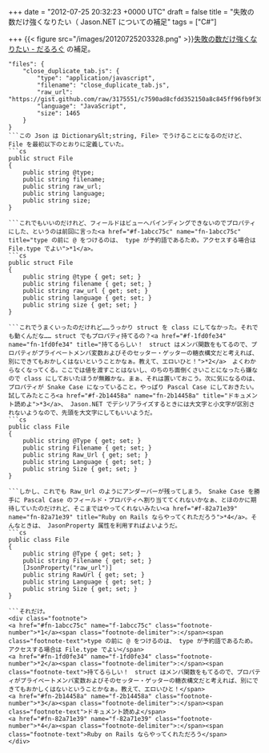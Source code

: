
+++
date = "2012-07-25 20:32:23 +0000 UTC"
draft = false
title = "失敗の数だけ強くなりたい（ Jason.NET についての補足"
tags = ["C#"]

+++
{{< figure src="/images/20120725203328.png"  >}}<a href="https://blog.daruyanagi.jp/entry/2012/07/24/201150">失敗の数だけ強くなりたい - だるろぐ</a> の補足。
```
"files": {
    "close_duplicate_tab.js": {
        "type": "application/javascript",
        "filename": "close_duplicate_tab.js",
        "raw_url": "https://gist.github.com/raw/3175551/c7590ad8cfdd352150a8c845ff96fb9f30bd3a65/close_duplicate_tab.js",
        "language": "JavaScript",
        "size": 1465
    }
}
```この Json は Dictionary&lt;string, File> でうけることになるのだけど、 File を最初以下のとおりに定義していた。
```cs
public struct File
{
    public string @type;
    public string filename;
    public string raw_url;
    public string language;
    public string size;
}

```これでもいいのだけれど、フィールドはビューへバインディングできないのでプロパティにした、というのは前回に言った<a href="#f-1abcc75c" name="fn-1abcc75c" title="type の前に @ をつけるのは、 type が予約語であるため。アクセスする場合は File.type でよい">*1</a>。
```cs
public struct File
{
    public string @type { get; set; }
    public string filename { get; set; }
    public string raw_url { get; set; }
    public string language { get; set; }
    public string size { get; set; }
}

```これでうまくいったのだけれど……うっかり struct を class にしてなかった。それでも動くんだな…… struct でもプロパティ持てるの？<a href="#f-1fd0fe34" name="fn-1fd0fe34" title="持てるらしい！　struct はメンバ関数をもてるので、プロパティがプライベートメンバ変数およびそのセッター・ゲッターの糖衣構文だと考えれば、別にできてもおかしくはないということかなぁ。教えて、エロいひと！">*2</a>　よくわからなくなってくる。ここでは値を渡すことはないし、のちのち面倒くさいことになったら嫌なので class にしておいたほうが無難かな。まぁ、それは置いておこう。次に気になるのは、プロパティが Snake Case になっていること。やっぱり Pascal Case にしておきたい。試してみたところ<a href="#f-2b14458a" name="fn-2b14458a" title="ドキュメント読めよ">*3</a>、 Jason.NET でデシリアライズするときには大文字と小文字が区別されないようなので、先頭を大文字にしてもいいようだ。
```cs
public class File
{
    public string @Type { get; set; }
    public string Filename { get; set; }
    public string Raw_Url { get; set; }
    public string Language { get; set; }
    public string Size { get; set; }
}

```しかし、これでも Raw_Url のようにアンダーバーが残ってしまう。 Snake Case を勝手に Pascal Case のフィールド・プロパティへ割り当ててくれないかなぁ、とほのかに期待していたのだけれど、そこまではやってくれないみたい<a href="#f-82a71e39" name="fn-82a71e39" title="Ruby on Rails ならやってくれただろう">*4</a>。そんなときは、 JasonProperty 属性を利用すればよいようだ。
```cs
public class File
{
    public string @Type { get; set; }
    public string Filename { get; set; }
    [JsonProperty("raw_url")]
    public string RawUrl { get; set; }
    public string Language { get; set; }
    public string Size { get; set; }
}

```それだけ。
<div class="footnote">
<a href="#fn-1abcc75c" name="f-1abcc75c" class="footnote-number">*1</a><span class="footnote-delimiter">:</span><span class="footnote-text">type の前に @ をつけるのは、 type が予約語であるため。アクセスする場合は File.type でよい</span>
<a href="#fn-1fd0fe34" name="f-1fd0fe34" class="footnote-number">*2</a><span class="footnote-delimiter">:</span><span class="footnote-text">持てるらしい！　struct はメンバ関数をもてるので、プロパティがプライベートメンバ変数およびそのセッター・ゲッターの糖衣構文だと考えれば、別にできてもおかしくはないということかなぁ。教えて、エロいひと！</span>
<a href="#fn-2b14458a" name="f-2b14458a" class="footnote-number">*3</a><span class="footnote-delimiter">:</span><span class="footnote-text">ドキュメント読めよ</span>
<a href="#fn-82a71e39" name="f-82a71e39" class="footnote-number">*4</a><span class="footnote-delimiter">:</span><span class="footnote-text">Ruby on Rails ならやってくれただろう</span>
</div>


